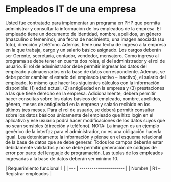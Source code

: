 # Empleados IT de una empresa

Usted fue contratado para implementar un programa en PHP que permita administrar y consultar la información de los empleados de la empresa. El empleado tiene un documento de identidad, nombre, apellidos, un género (masculino o femenino), una fecha de nacimiento, una imagen asociada (su foto), dirección y teléfono. Además, tiene una fecha de ingreso a la empresa en la que trabaja, cargo y un salario básico asignado. Los cargos deberán ser Gerente, secretaria, contador, vendedor, mensajero. Como ingreso al programa se debe tener en cuenta dos roles, el del administrador y el rol de usuario. El rol de administrador debe permitir ingresar los datos del empleado y almacenarlos en la base de datos correspondiente. Además, se debe poder cambiar el estado del empleado (activo – inactivo), el salario del empleado, lo mismo que hacer los siguientes cálculos con la información disponible: (1) edad actual, (2) antigüedad en la empresa y (3) prestaciones a las que tiene derecho en la empresa. Adicionalmente, deberá permitir hacer consultas sobre los datos básicos del empleado, nombre, apellidos, género, meses de antigüedad en la empresa y salario recibido en los últimos tres meses. Para el rol de usuario, se deberá permitir consultar sobre los datos básicos únicamente del empleado que hizo login en el aplicativo y ese usuario podrá hacer modificaciones de los datos suyos que no sean sensibles (dirección y teléfono). NOTA: La imagen es un ejemplo genérico de la interfaz para el administrador, no es una obligación hacerla igual. Lea detenidamente la información y piense en el esquema relacional de la base de datos que se debe generar. Todos los campos deberán estar debidamente validados y no se debe permitir generación de códigos de error por parte del lenguaje de programación. Las tuplas de los empleados ingresadas a la base de datos deberán ser mínimo 10.

|  Requerimiento funcional 1  |
| --- | ---------------------- |
| Nombre | R1 – Registrar empleados |
